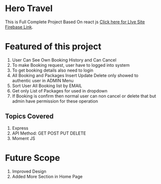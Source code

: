 # Hero Travel 

This is Full Complete Project Based On react js [Click here for LIve Site Firebase Link](https://hero-travel.web.app/).


# Featured of this project

1. User Can See Own Booking History and Can Cancel
2. To make Booking request, user have to logged into system
3. To get booking details also need to login
4. All Booking and Packages Insert Update Delete only showed to authentic user in ADMIN Menu
5. Sort User All Booking list by EMAIL
6. Get only List of Packages for used in dropdown
7. If Booking is confirm then normal user can non cancel or delete that but admin have permission for these operation

## Topics Covered 
1. Express
2. API Method: GET POST PUT DELETE
3. Moment JS

# Future Scope
1. Improved Design
2. Added More Section in Home Page
